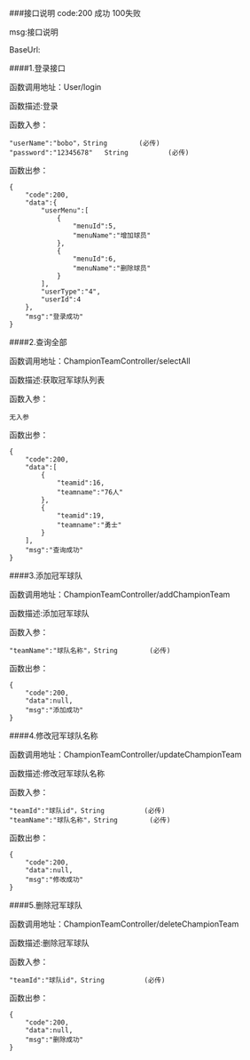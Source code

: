###接口说明
code:200 成功   100失败<br>

msg:接口说明<br>

BaseUrl:

####1.登录接口<br>

函数调用地址：User/login <br>

函数描述:登录<br>

函数入参：<br>
```
"userName":"bobo"，String  		(必传)
"password":"12345678"   String			(必传)
```
函数出参：
```
{
    "code":200,
    "data":{
        "userMenu":[
            {
                "menuId":5,
                "menuName":"增加球员"
            },
            {
                "menuId":6,
                "menuName":"删除球员"
            }
        ],
        "userType":"4",
        "userId":4
    },
    "msg":"登录成功"
}
```

####2.查询全部<br>

函数调用地址：ChampionTeamController/selectAll <br>

函数描述:获取冠军球队列表<br>

函数入参：<br>
```
无入参
```
函数出参：
```
{
    "code":200,
    "data":[
        {
            "teamid":16,
            "teamname":"76人"
        },
        {
            "teamid":19,
            "teamname":"勇士"
        }
    ],
    "msg":"查询成功"
}
```


####3.添加冠军球队<br>

函数调用地址：ChampionTeamController/addChampionTeam <br>

函数描述:添加冠军球队<br>

函数入参：<br>
```
"teamName":"球队名称"，String  		(必传)
```
函数出参：
```
{
    "code":200,
    "data":null,
    "msg":"添加成功"
}
```


####4.修改冠军球队名称<br>

函数调用地址：ChampionTeamController/updateChampionTeam <br>

函数描述:修改冠军球队名称<br>

函数入参：<br>
```
"teamId":"球队id"，String  		(必传)
"teamName":"球队名称"，String  		(必传)
```
函数出参：
```
{
    "code":200,
    "data":null,
    "msg":"修改成功"
}

```


####5.删除冠军球队<br>

函数调用地址：ChampionTeamController/deleteChampionTeam <br>

函数描述:删除冠军球队<br>

函数入参：<br>
```
"teamId":"球队id"，String  		(必传)
```
函数出参：
```
{
    "code":200,
    "data":null,
    "msg":"删除成功"
}

```
